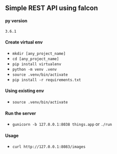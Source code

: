 Simple REST API using falcon
----------------------------

#### py version
`3.6.1`

#### Create virtual env
* `mkdir [any_project_name]`
* `cd [any_project_name]`
* `pip install virtualenv`
* `python -m venv .venv`
* `source .venv/bin/activate`
* `pip install -r requirements.txt`

#### Using existing env
* `source .venv/bin/activate`

#### Run the server
* `gunicorn -b 127.0.0.1:8038 things.app` or `./run`

#### Usage
* `curl http://127.0.0.1:8083/images`
